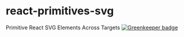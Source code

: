 # react-primitives-svg
Primitive React SVG Elements Across Targets
[![Greenkeeper badge](https://badges.greenkeeper.io/team-a7/rsvg.svg)](https://greenkeeper.io/)
